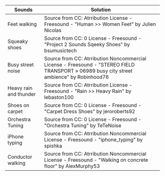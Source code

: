 <html>
<body>
<!--StartFragment-->

Sounds | Solution
-- | --
Feet walking | Source from CC: Atrribution License - Freesound - "Human >> Women Feet" by Julien Nicolas
Squeaky shoes | Source from CC: 0 License - Freesound - "Project 2 Sounds Sqeeky Shoes" by bsumusictech
Busy street noise | Source from CC: Atrribution Noncommercial License - Freesound - "STEREO FIELD TRANSPORT » 06989 busy city street ambience" by Robinhood76
Heavy rain and thunder | Source from CC: Atrribution License - Freesound - "Rain >> Heavy Rain" by lebaston100
Shoes on carpet | Source from CC: 0 License - Freesound - "Carpet Dress Shoes" by jeroroberts92
Orchestra Tuning | Source from CC: 0 License - Freesound - "Orchestra Tuning" by TeTeNoise
iPhone typing | Source from CC: Atrribution Noncommercial License - Freesound - "iphone_typing" by spishka
Conductor walking | Source from CC: Atrribution Noncommercial License - Freesound - "Walking on concrete floor" by AlexMurphy53






<!--EndFragment-->
</body>
</html>